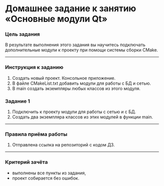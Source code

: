 # Домашнее задание к занятию «Основные модули Qt»

### Цель задания

В результате выполнения этого задания вы научитесь подключать дополнительные модули к проекту при помощи системы сборки CMake. 

------

### Инструкция к заданию

1. Создать новый проект. Консольное приложение.
2. В файле CMakeList.txt добавить модули для работы с БД и сетью.
3. В main создать экземпляры любых классов из этого модуля.

### Задание 1

1. Подключить к проекту модули для работы с сетью и с БД.
2. Создать два экземпляра классов из этих модулей в функции main.

------

### Правила приёма работы

1. Отправлена ссылка на репозиторий с кодом ДЗ.

------

### Критерий зачёта

* выполнены все пункты из задания,
* проект собирается без ошибок.



